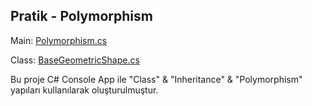 ## Pratik - Polymorphism

Main: [Polymorphism.cs](https://github.com/batuhan-uzun/PolymorphismProject/blob/master/Polymorphism.cs)

Class: [BaseGeometricShape.cs](https://github.com/batuhan-uzun/PolymorphismProject/blob/master/BaseGeometricShape.cs)

Bu proje C# Console App ile "Class" & "Inheritance" & "Polymorphism" yapıları kullanılarak oluşturulmuştur.
